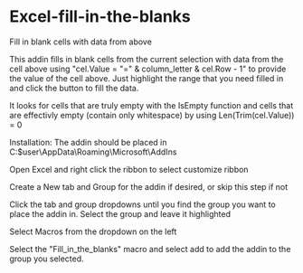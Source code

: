 # Excel-fill-in-the-blanks
Fill in blank cells with data from above

This addin fills in blank cells from the current selection with data from the cell above using "cel.Value = "=" & column_letter & cel.Row - 1" to provide the value of the cell above. Just highlight the range that you need filled in and click the button to fill the data.

It looks for cells that are truly empty with the IsEmpty function and cells that are effectivly empty (contain only whitespace) by using Len(Trim(cel.Value)) = 0

Installation:
The addin should be placed in C:\$user\\AppData\Roaming\Microsoft\AddIns

Open Excel and right click the ribbon to select customize ribbon

Create a New tab and Group for the addin if desired, or skip this step if not

Click the tab and group dropdowns until you find the group you want to place the addin in. Select the group and leave it highlighted

Select Macros from the dropdown on the left

Select the "Fill_in_the_blanks" macro and select add to add the addin to the group you selected.
